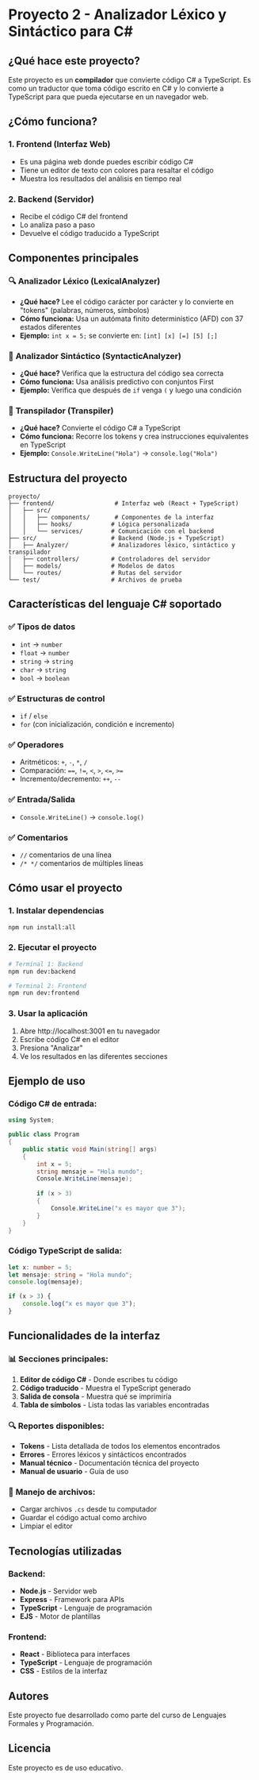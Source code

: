 # Proyecto 2 - Analizador Léxico y Sintáctico para C#

## ¿Qué hace este proyecto?

Este proyecto es un **compilador** que convierte código C# a TypeScript. Es como un traductor que toma código escrito en C# y lo convierte a TypeScript para que pueda ejecutarse en un navegador web.

## ¿Cómo funciona?

### 1. **Frontend (Interfaz Web)**
- Es una página web donde puedes escribir código C#
- Tiene un editor de texto con colores para resaltar el código
- Muestra los resultados del análisis en tiempo real

### 2. **Backend (Servidor)**
- Recibe el código C# del frontend
- Lo analiza paso a paso
- Devuelve el código traducido a TypeScript

## Componentes principales

### 🔍 **Analizador Léxico (LexicalAnalyzer)**
- **¿Qué hace?** Lee el código carácter por carácter y lo convierte en "tokens" (palabras, números, símbolos)
- **Cómo funciona:** Usa un autómata finito determinístico (AFD) con 37 estados diferentes
- **Ejemplo:** `int x = 5;` se convierte en: `[int] [x] [=] [5] [;]`

### 📝 **Analizador Sintáctico (SyntacticAnalyzer)**
- **¿Qué hace?** Verifica que la estructura del código sea correcta
- **Cómo funciona:** Usa análisis predictivo con conjuntos First
- **Ejemplo:** Verifica que después de `if` venga `(` y luego una condición

### 🔄 **Transpilador (Transpiler)**
- **¿Qué hace?** Convierte el código C# a TypeScript
- **Cómo funciona:** Recorre los tokens y crea instrucciones equivalentes en TypeScript
- **Ejemplo:** `Console.WriteLine("Hola")` → `console.log("Hola")`

## Estructura del proyecto

```
proyecto/
├── frontend/                 # Interfaz web (React + TypeScript)
│   ├── src/
│   │   ├── components/       # Componentes de la interfaz
│   │   ├── hooks/           # Lógica personalizada
│   │   └── services/        # Comunicación con el backend
├── src/                     # Backend (Node.js + TypeScript)
│   ├── Analyzer/            # Analizadores léxico, sintáctico y transpilador
│   ├── controllers/         # Controladores del servidor
│   ├── models/              # Modelos de datos
│   └── routes/              # Rutas del servidor
└── test/                    # Archivos de prueba
```

## Características del lenguaje C# soportado

### ✅ **Tipos de datos**
- `int` → `number`
- `float` → `number`
- `string` → `string`
- `char` → `string`
- `bool` → `boolean`

### ✅ **Estructuras de control**
- `if` / `else`
- `for` (con inicialización, condición e incremento)

### ✅ **Operadores**
- Aritméticos: `+`, `-`, `*`, `/`
- Comparación: `==`, `!=`, `<`, `>`, `<=`, `>=`
- Incremento/decremento: `++`, `--`

### ✅ **Entrada/Salida**
- `Console.WriteLine()` → `console.log()`

### ✅ **Comentarios**
- `//` comentarios de una línea
- `/* */` comentarios de múltiples líneas

## Cómo usar el proyecto

### 1. **Instalar dependencias**
```bash
npm run install:all
```

### 2. **Ejecutar el proyecto**
```bash
# Terminal 1: Backend
npm run dev:backend

# Terminal 2: Frontend
npm run dev:frontend
```

### 3. **Usar la aplicación**
1. Abre http://localhost:3001 en tu navegador
2. Escribe código C# en el editor
3. Presiona "Analizar"
4. Ve los resultados en las diferentes secciones

## Ejemplo de uso

### Código C# de entrada:
```csharp
using System;

public class Program
{
    public static void Main(string[] args)
    {
        int x = 5;
        string mensaje = "Hola mundo";
        Console.WriteLine(mensaje);
        
        if (x > 3)
        {
            Console.WriteLine("x es mayor que 3");
        }
    }
}
```

### Código TypeScript de salida:
```typescript
let x: number = 5;
let mensaje: string = "Hola mundo";
console.log(mensaje);

if (x > 3) {
    console.log("x es mayor que 3");
}
```

## Funcionalidades de la interfaz

### 📊 **Secciones principales:**
1. **Editor de código C#** - Donde escribes tu código
2. **Código traducido** - Muestra el TypeScript generado
3. **Salida de consola** - Muestra qué se imprimiría
4. **Tabla de símbolos** - Lista todas las variables encontradas

### 🔍 **Reportes disponibles:**
- **Tokens** - Lista detallada de todos los elementos encontrados
- **Errores** - Errores léxicos y sintácticos encontrados
- **Manual técnico** - Documentación técnica del proyecto
- **Manual de usuario** - Guía de uso

### 💾 **Manejo de archivos:**
- Cargar archivos `.cs` desde tu computador
- Guardar el código actual como archivo
- Limpiar el editor

## Tecnologías utilizadas

### Backend:
- **Node.js** - Servidor web
- **Express** - Framework para APIs
- **TypeScript** - Lenguaje de programación
- **EJS** - Motor de plantillas

### Frontend:
- **React** - Biblioteca para interfaces
- **TypeScript** - Lenguaje de programación
- **CSS** - Estilos de la interfaz

## Autores

Este proyecto fue desarrollado como parte del curso de Lenguajes Formales y Programación.

## Licencia

Este proyecto es de uso educativo. 
